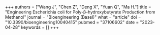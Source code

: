 +++
authors = ["Wang J", "Chen Z", "Deng X", "Yuan Q", "Ma H."]
title = "Engineering Escherichia coli for Poly-β-hydroxybutyrate Production from Methanol"
journal = "Bioengineering (Basel)"
what = "article"
doi = "10.3390/bioengineering10040415"
pubmed = "37106602"
date = "2023-04-28"
keywords = []
+++

